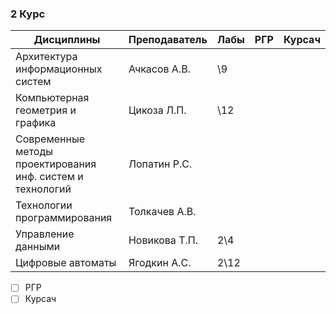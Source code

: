 ### 2 Курс 
|Дисциплины													                        |	Преподаватель	|	Лабы	|	 РГР	    |	Курсач	  | 
|-----------------------------------------------------------|---------------|-------|-----------|-----------|
|Архитектура информационных систем							            |Ачкасов А.В.	  |		\9	|           |           |
|Компьютерная геометрия и графика							              |Цикоза Л.П.		|		\12	|           |           | 
|Современные методы проектирования инф. систем и технологий	|Лопатин Р.С.		|			  |           |           | 
|Технологии программирования								                |Толкачев А.В.	|			|           |           |
|Управление данными											                    |Новикова Т.П.	|	2\4 	|           |           |
|Цифровые автоматы											                    |Ягодкин А.С.		|  2\12 |           |           |
- [ ] РГР   
- [ ] Курсач
